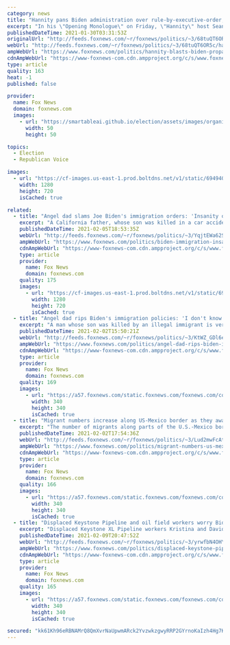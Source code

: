 ```yaml
---
category: news
title: "Hannity pans Biden administration over rule-by-executive-order, 'propagandist' promise of unity"
excerpt: "In his \"Opening Monologue\" on Friday, \"Hannity\" host Sean Hannity labeled White House Press Secretary Jennifer Psaki a \"propagandist,\" and pointed to the fact President Biden made adamant remarks last year that to rule by executive order would be governing like a \"dictator.\""
publishedDateTime: 2021-01-30T03:31:53Z
originalUrl: "http://feeds.foxnews.com/~r/foxnews/politics/~3/68tuQT6OR5c/hannity-blasts-biden-propagandist-jen-psaki-president-executive-actions-unity"
webUrl: "http://feeds.foxnews.com/~r/foxnews/politics/~3/68tuQT6OR5c/hannity-blasts-biden-propagandist-jen-psaki-president-executive-actions-unity"
ampWebUrl: "https://www.foxnews.com/politics/hannity-blasts-biden-propagandist-jen-psaki-president-executive-actions-unity.amp"
cdnAmpWebUrl: "https://www-foxnews-com.cdn.ampproject.org/c/s/www.foxnews.com/politics/hannity-blasts-biden-propagandist-jen-psaki-president-executive-actions-unity.amp"
type: article
quality: 163
heat: -1
published: false

provider:
  name: Fox News
  domain: foxnews.com
  images:
    - url: "https://smartableai.github.io/election/assets/images/organizations/foxnews.com-50x50.jpg"
      width: 50
      height: 50

topics:
  - Election
  - Republican Voice

images:
  - url: "https://cf-images.us-east-1.prod.boltdns.net/v1/static/694940094001/83c050bc-bde6-4d92-87bb-0612a75fa2ee/46414336-5c41-4d88-be91-b57a22927be3/1280x720/match/image.jpg"
    width: 1280
    height: 720
    isCached: true

related:
  - title: "Angel dad slams Joe Biden's immigration orders: 'Insanity on steroids'"
    excerpt: "A California father, whose son was killed in a car accident with an illegal immigrant slammed President Joe Biden’s move to halt deportations of undocumented migrants on Friday, calling the administration's actions “insanity on steroids.”"
    publishedDateTime: 2021-02-05T18:53:35Z
    webUrl: "http://feeds.foxnews.com/~r/foxnews/politics/~3/YqjtEWa62Sg/biden-immigration-insanity-steroids-california-angel-dad"
    ampWebUrl: "https://www.foxnews.com/politics/biden-immigration-insanity-steroids-california-angel-dad.amp"
    cdnAmpWebUrl: "https://www-foxnews-com.cdn.ampproject.org/c/s/www.foxnews.com/politics/biden-immigration-insanity-steroids-california-angel-dad.amp"
    type: article
    provider:
      name: Fox News
      domain: foxnews.com
    quality: 175
    images:
      - url: "https://cf-images.us-east-1.prod.boltdns.net/v1/static/694940094001/9c4487de-9432-4b11-85ec-6465e3cf5347/6b3ff08b-0f57-40d9-b1d2-1ae5bc8eab17/1280x720/match/image.jpg"
        width: 1280
        height: 720
        isCached: true
  - title: "Angel dad rips Biden's immigration policies: 'I don't know how they can justify it'"
    excerpt: "A man whose son was killed by an illegal immigrant is very upset with President Biden's immigration policies."
    publishedDateTime: 2021-02-02T15:50:21Z
    webUrl: "http://feeds.foxnews.com/~r/foxnews/politics/~3/KtWZ_GDl6e8/angel-dad-rips-biden-immigration-policies-jamiel-shaw"
    ampWebUrl: "https://www.foxnews.com/politics/angel-dad-rips-biden-immigration-policies-jamiel-shaw.amp"
    cdnAmpWebUrl: "https://www-foxnews-com.cdn.ampproject.org/c/s/www.foxnews.com/politics/angel-dad-rips-biden-immigration-policies-jamiel-shaw.amp"
    type: article
    provider:
      name: Fox News
      domain: foxnews.com
    quality: 169
    images:
      - url: "https://a57.foxnews.com/static.foxnews.com/foxnews.com/content/uploads/2020/10/340/340/image-5.png?ve=1&tl=1"
        width: 340
        height: 340
        isCached: true
  - title: "Migrant numbers increase along US-Mexico border as they await Biden's immigration action"
    excerpt: "The number of migrants along parts of the U.S.-Mexico border is increasing as they await what they hope are dramatic liberalizations in border security and immigration policy from President Biden – who has already taken significant action to reverse Trump-era policies."
    publishedDateTime: 2021-02-02T17:54:36Z
    webUrl: "http://feeds.foxnews.com/~r/foxnews/politics/~3/Lud2mwFcAtg/migrant-numbers-us-mexico-border-bidens-immigration-action"
    ampWebUrl: "https://www.foxnews.com/politics/migrant-numbers-us-mexico-border-bidens-immigration-action.amp"
    cdnAmpWebUrl: "https://www-foxnews-com.cdn.ampproject.org/c/s/www.foxnews.com/politics/migrant-numbers-us-mexico-border-bidens-immigration-action.amp"
    type: article
    provider:
      name: Fox News
      domain: foxnews.com
    quality: 166
    images:
      - url: "https://a57.foxnews.com/static.foxnews.com/foxnews.com/content/uploads/2018/09/340/340/william-la-jeunesse.png?ve=1&tl=1"
        width: 340
        height: 340
        isCached: true
  - title: "Displaced Keystone Pipeline and oil field workers worry Biden administration will 'ruin us'"
    excerpt: "Displaced Keystone XL Pipeline workers Kristina and David Dickerson and laid off oil field worker Joe Clingan blasted President Biden’s executive order canceling the project and other climate change actions Tuesday, warning the new administration is \"going to ruin us.\""
    publishedDateTime: 2021-02-09T20:47:52Z
    webUrl: "http://feeds.foxnews.com/~r/foxnews/politics/~3/yrwfbN4OHYU/displaced-keystone-pipeline-workers-worry-the-biden-administration-will-ruin-us"
    ampWebUrl: "https://www.foxnews.com/politics/displaced-keystone-pipeline-workers-worry-the-biden-administration-will-ruin-us.amp"
    cdnAmpWebUrl: "https://www-foxnews-com.cdn.ampproject.org/c/s/www.foxnews.com/politics/displaced-keystone-pipeline-workers-worry-the-biden-administration-will-ruin-us.amp"
    type: article
    provider:
      name: Fox News
      domain: foxnews.com
    quality: 165
    images:
      - url: "https://a57.foxnews.com/static.foxnews.com/foxnews.com/content/uploads/2020/10/340/340/Talia-Kaplan.jpg?ve=1&tl=1"
        width: 340
        height: 340
        isCached: true

secured: "kk61Kh96eRBNAMrQ8QmXvrNaUpwmARck2YvzwkzgwyRRP2GYrnoKaIzh4Hg7K4ldTUz9Qozr6eW5lYAOLJoqJRyh04oVQilUC9FTTNrdBy1F9C2OvLgBlN35T1V0HrEFblcE2VX7vTAG2DFJd4BO/2GSjahOb95DNORFrGYFDPdqqdl//mLEG+Ray9HATXgVyakFC6WtyRpWwb6kaMbJGmteKYratTSu43NM65pyXDQP4zMw45anC1sNNdMaiEWPQeq2nE8Lp2MX8lZ1gGyfx0T8Y0f6LafxCQFMOPfEugGsp2HjmchgjxCOuefLznqXVPB7qoH3PFaqVMUo94QnRMjWmlo5XOdHrQm3pqz0/ww=;r6zsEFws/2wy2/BBqaAMcA=="
---
```


